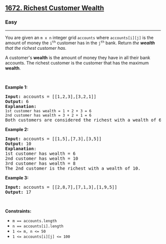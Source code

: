 <h2><a href="https://leetcode.com/problems/richest-customer-wealth/">1672. Richest Customer Wealth</a></h2><h3>Easy</h3><hr><div bis_skin_checked="1"><p>You are given an <code>m x n</code> integer grid <code>accounts</code> where <code>accounts[i][j]</code> is the amount of money the <code>i​​​​​<sup>​​​​​​th</sup>​​​​</code> customer has in the <code>j​​​​​<sup>​​​​​​th</sup></code>​​​​ bank. Return<em> the <strong>wealth</strong> that the richest customer has.</em></p>

<p>A customer's <strong>wealth</strong> is the amount of money they have in all their bank accounts. The richest customer is the customer that has the maximum <strong>wealth</strong>.</p>

<p>&nbsp;</p>
<p><strong>Example 1:</strong></p>

<pre><strong>Input:</strong> accounts = [[1,2,3],[3,2,1]]
<strong>Output:</strong> 6
<strong>Explanation</strong><strong>:</strong>
<code>1st customer has wealth = 1 + 2 + 3 = 6
</code><code>2nd customer has wealth = 3 + 2 + 1 = 6
</code>Both customers are considered the richest with a wealth of 6 each, so return 6.
</pre>

<p><strong>Example 2:</strong></p>

<pre><strong>Input:</strong> accounts = [[1,5],[7,3],[3,5]]
<strong>Output:</strong> 10
<strong>Explanation</strong>: 
1st customer has wealth = 6
2nd customer has wealth = 10 
3rd customer has wealth = 8
The 2nd customer is the richest with a wealth of 10.</pre>

<p><strong>Example 3:</strong></p>

<pre><strong>Input:</strong> accounts = [[2,8,7],[7,1,3],[1,9,5]]
<strong>Output:</strong> 17
</pre>

<p>&nbsp;</p>
<p><strong>Constraints:</strong></p>

<ul>
	<li><code>m ==&nbsp;accounts.length</code></li>
	<li><code>n ==&nbsp;accounts[i].length</code></li>
	<li><code>1 &lt;= m, n &lt;= 50</code></li>
	<li><code>1 &lt;= accounts[i][j] &lt;= 100</code></li>
</ul>
</div>